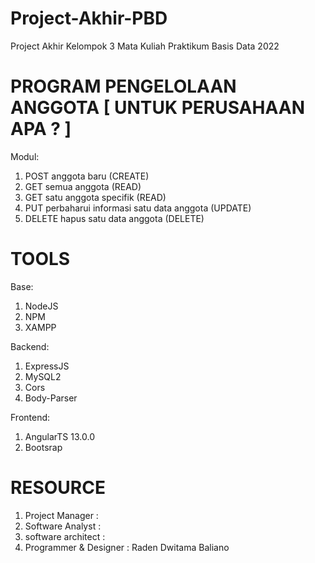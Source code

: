 # Project-Akhir-PBD
Project Akhir Kelompok 3 Mata Kuliah Praktikum Basis Data 2022

# PROGRAM PENGELOLAAN ANGGOTA [ UNTUK PERUSAHAAN APA ? ]
Modul:
1. POST anggota baru (CREATE)
2. GET semua anggota (READ)
3. GET satu anggota specifik (READ)
4. PUT perbaharui informasi satu data anggota (UPDATE)
5. DELETE hapus satu data anggota (DELETE)

# TOOLS
Base:
1. NodeJS
2. NPM
3. XAMPP

Backend:
1. ExpressJS
2. MySQL2
3. Cors
4. Body-Parser

Frontend:
1. AngularTS 13.0.0
2. Bootsrap

# RESOURCE
1. Project Manager : 
2. Software Analyst :
3. software architect :
4. Programmer & Designer : Raden Dwitama Baliano



